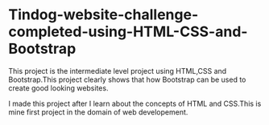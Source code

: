 # Tindog-website-challenge-completed-using-HTML-CSS-and-Bootstrap

This project is the intermediate level project using HTML,CSS and Bootstrap.This project clearly shows that how Bootstrap can be used to create good looking
websites.

I made this project after I learn about the concepts of HTML and CSS.This is mine first project in the domain of web developement.
